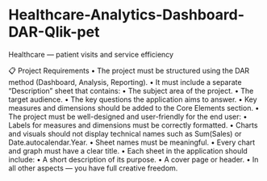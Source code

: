 # Healthcare-Analytics-Dashboard-DAR-Qlik-pet
Healthcare — patient visits and service efficiency

📋 Project Requirements
	•	The project must be structured using the DAR method (Dashboard, Analysis, Reporting).
	•	It must include a separate “Description” sheet that contains:
	•	The subject area of the project.
	•	The target audience.
	•	The key questions the application aims to answer.
	•	Key measures and dimensions should be added to the Core Elements section.
	•	The project must be well-designed and user-friendly for the end user:
	•	Labels for measures and dimensions must be correctly formatted.
	•	Charts and visuals should not display technical names such as Sum(Sales) or Date.autocalendar.Year.
	•	Sheet names must be meaningful.
	•	Every chart and graph must have a clear title.
	•	Each sheet in the application should include:
	•	A short description of its purpose.
	•	A cover page or header.
	•	In all other aspects — you have full creative freedom.
